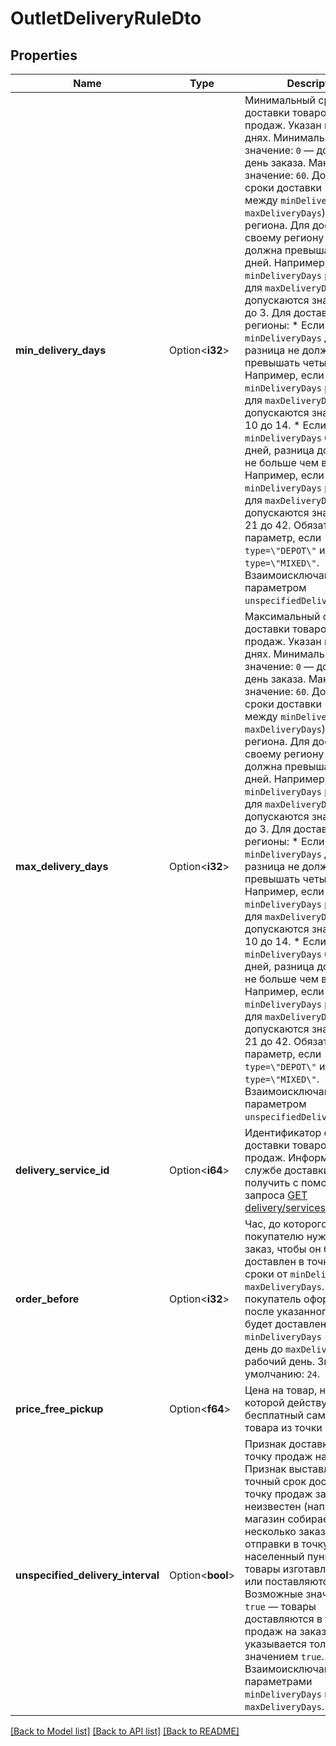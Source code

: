 # OutletDeliveryRuleDto

## Properties

Name | Type | Description | Notes
------------ | ------------- | ------------- | -------------
**min_delivery_days** | Option<**i32**> | Минимальный срок доставки товаров в точку продаж. Указан в рабочих днях.  Минимальное значение: `0` — доставка в день заказа.  Максимальное значение: `60`.  Допустимые сроки доставки (разница между `minDeliveryDays` и `maxDeliveryDays`) зависят от региона.  Для доставки по своему региону разница не должна превышать двух дней. Например, если `minDeliveryDays` равно 1, то для `maxDeliveryDays` допускаются значения от 1 до 3.  Для доставки в другие регионы:  * Если `minDeliveryDays` до 18 дней, разница не должна превышать четырех дней. Например, если `minDeliveryDays` равно 10, то для `maxDeliveryDays` допускаются значения от 10 до 14. * Если `minDeliveryDays` больше 18 дней, разница должна быть не больше чем в два раза. Например, если `minDeliveryDays` равно 21, то для `maxDeliveryDays` допускаются значения от 21 до 42.  Обязательный параметр, если `type=\"DEPOT\"` или `type=\"MIXED\"`.  Взаимоисключающий с параметром `unspecifiedDeliveryInterval`.  | [optional]
**max_delivery_days** | Option<**i32**> | Максимальный срок доставки товаров в точку продаж. Указан в рабочих днях.  Минимальное значение: `0` — доставка в день заказа.  Максимальное значение: `60`.  Допустимые сроки доставки (разница между `minDeliveryDays` и `maxDeliveryDays`) зависят от региона.  Для доставки по своему региону разница не должна превышать двух дней. Например, если `minDeliveryDays` равно 1, то для `maxDeliveryDays` допускаются значения от 1 до 3.  Для доставки в другие регионы:  * Если `minDeliveryDays` до 18 дней, разница не должна превышать четырех дней. Например, если `minDeliveryDays` равно 10, то для `maxDeliveryDays` допускаются значения от 10 до 14. * Если `minDeliveryDays` больше 18 дней, разница должна быть не больше чем в два раза. Например, если `minDeliveryDays` равно 21, то для `maxDeliveryDays` допускаются значения от 21 до 42.  Обязательный параметр, если `type=\"DEPOT\"` или `type=\"MIXED\"`.  Взаимоисключающий с параметром `unspecifiedDeliveryInterval`.  | [optional]
**delivery_service_id** | Option<**i64**> | Идентификатор службы доставки товаров в точку продаж.  Информацию о службе доставки можно получить с помощью запроса [GET delivery/services](../../reference/orders/getDeliveryServices.md).  | [optional]
**order_before** | Option<**i32**> | Час, до которого покупателю нужно сделать заказ, чтобы он был доставлен в точку продаж в сроки от `minDeliveryDays` до `maxDeliveryDays`.  Если покупатель оформит заказ после указанного часа, он будет доставлен в сроки от `minDeliveryDays` + 1 рабочий день до `maxDeliveryDays` + 1 рабочий день.  Значение по умолчанию: `24`.  | [optional]
**price_free_pickup** | Option<**f64**> | Цена на товар, начиная с которой действует бесплатный самовывоз товара из точки продаж. | [optional]
**unspecified_delivery_interval** | Option<**bool**> | Признак доставки товаров в точку продаж на заказ.  Признак выставлен, если:  * точный срок доставки в точку продаж заранее неизвестен (например, если магазин собирает несколько заказов для отправки в точку или населенный пункт); * все товары изготавливаются или поставляются на заказ.  Возможные значения: * `true` — товары доставляются в точку продаж на заказ.  Параметр указывается только со значением `true`.  Взаимоисключающий с параметрами `minDeliveryDays` и `maxDeliveryDays`.  | [optional]

[[Back to Model list]](../README.md#documentation-for-models) [[Back to API list]](../README.md#documentation-for-api-endpoints) [[Back to README]](../README.md)


